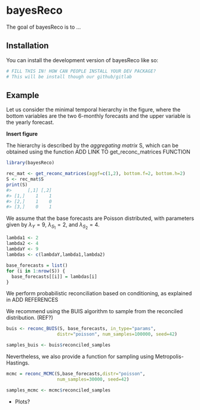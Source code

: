 
<!-- README.md is generated from README.Rmd. Please edit that file -->

# bayesReco

<!-- badges: start -->
<!-- badges: end -->

The goal of bayesReco is to …

## Installation

You can install the development version of bayesReco like so:

``` r
# FILL THIS IN! HOW CAN PEOPLE INSTALL YOUR DEV PACKAGE?
# This will be install though our github/gitlab
```

## Example

Let us consider the minimal temporal hierarchy in the figure, where the
bottom variables are the two 6-monthly forecasts and the upper variable
is the yearly forecast.

**Insert figure**

The hierarchy is described by the *aggregating matrix* S, which can be
obtained using the function ADD LINK TO get_reconc_matrices FUNCTION

``` r
library(bayesReco)

rec_mat <- get_reconc_matrices(aggf=c(1,2), bottom.f=2, bottom.h=2)
S <- rec_mat$S
print(S)
#>      [,1] [,2]
#> [1,]    1    1
#> [2,]    1    0
#> [3,]    0    1
```

We assume that the base forecasts are Poisson distributed, with
parameters given by $\lambda_{Y} = 9$, $\lambda_{S_1} = 2$, and
$\lambda_{S_2} = 4$.

``` r
lambda1 <- 2
lambda2 <- 4
lambdaY <- 9
lambdas <- c(lambdaY,lambda1,lambda2)

base_forecasts = list()
for (i in 1:nrow(S)) {
  base_forecasts[[i]] = lambdas[i]
}
```

We perform probabilistic reconciliation based on conditioning, as
explained in ADD REFERENCES

We recommend using the BUIS algorithm to sample from the reconciled
distribution. (REF?)

``` r
buis <- reconc_BUIS(S, base_forecasts, in_type="params",
                   distr="poisson", num_samples=100000, seed=42)

samples_buis <- buis$reconciled_samples
```

Nevertheless, we also provide a function for sampling using
Metropolis-Hastings.

``` r
mcmc = reconc_MCMC(S,base_forecasts,distr="poisson",
                   num_samples=30000, seed=42)

samples_mcmc <- mcmc$reconciled_samples
```

-   Plots?
